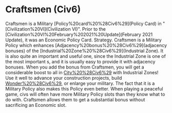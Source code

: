 # Craftsmen (Civ6)

Craftsmen is a Military [Policy%20card%20%28Civ6%29](Policy Card) in "[Civilization%20VI](Civilization VI)". Prior to the [Civilization%20VI%20February%202021%20Update](February 2021 Update), it was an Economic Policy Card.
Strategy.
Craftsmen is a Military Policy which enhances [Adjacency%20bonus%20%28Civ6%29](adjacency bonuses) of the [Industrial%20Zone%20%28Civ6%29](Industrial Zone). It is also quite an important and useful one, since the Industrial Zone is one of the most important s, and it is usually easy to provide it with adjacency bonuses. When you add the bonus from Craftsmen, you will get a considerable boost to all in [City%20%28Civ6%29](cities) with Industrial Zones! Use it well to advance your construction projects, build [Wonder%20%28Civ6%29](wonders), or enlarge your military.
The fact that it is a Military Policy also makes this Policy even better. When playing a peaceful game, civs will often have more Military Policy slots than they know what to do with. Craftsmen allows them to get a substantial bonus without sacrificing an Economic slot.